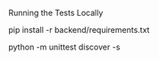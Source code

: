 Running the Tests Locally

pip install -r backend/requirements.txt

python -m unittest discover -s 

